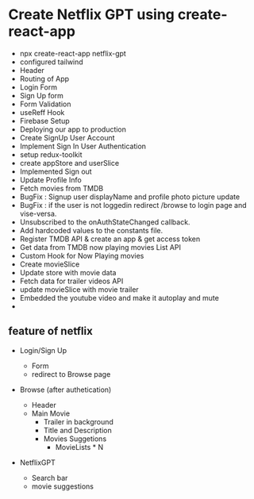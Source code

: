 # Create Netflix GPT using create-react-app

- npx create-react-app netflix-gpt
- configured tailwind
- Header
- Routing of App
- Login Form
- Sign Up form
- Form Validation
- useReff Hook
- Firebase Setup
- Deploying our app to production
- Create SignUp User Account
- Implement Sign In User Authentication
- setup redux-toolkit
- create appStore and userSlice
- Implemented Sign out
- Update Profile Info
- Fetch movies from TMDB
- BugFix : Signup user displayName and profile photo picture update
- BugFix : if the user is not loggedin redirect /browse to login page and vise-versa.
- Unsubscribed to the onAuthStateChanged callback.
- Add hardcoded values to the constants file.
- Register TMDB API & create an app & get access token
- Get data from TMDB now playing movies List API
- Custom Hook for Now Playing movies
- Create movieSlice
- Update store with movie data
- Fetch data for trailer videos API
- update movieSlice with movie trailer
- Embedded the youtube video and make it autoplay and mute
-

## feature of netflix

- Login/Sign Up

  - Form
  - redirect to Browse page

- Browse (after authetication)

  - Header
  - Main Movie
    - Trailer in background
    - Title and Description
    - Movies Suggetions
      - MovieLists \* N

- NetflixGPT
  - Search bar
  - movie suggestions

